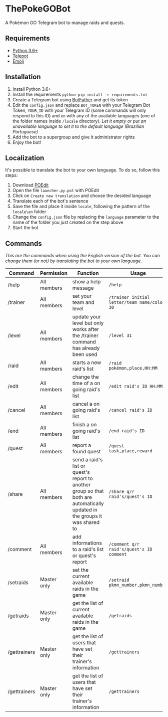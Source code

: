 # ThePokeGOBot
A Pokémon GO Telegram bot to manage raids and quests.
## Requirements
- [Python 3.6+](https://www.python.org/downloads/)
- [Telepot](https://github.com/nickoala/telepot)
- [Emoji](https://github.com/carpedm20/emoji/)

## Installation
1. Install Python 3.6+
2. Install the requirements
`python pip install -r requirements.txt`
4. Create a Telegram bot using [BotFather](https://telegram.me/botfather) and get its token
3. Edit the `config.json` and replace `BOT_TOKEN` with your Telegram Bot Token, `YOUR_ID` with your Telegram ID (some commands will only respond to this ID) and `en` with any of the available languages (one of the folder names inside `/locale` directory). *Let it empty or put an unavailable language to set it to the default language (Brazilian Portuguese)*
4. Add the bot to a supergroup and give it administrator rights
5. Enjoy the bot!

## Localization
It's possible to translate the bot to your own language. To do so, follow this steps:

1. Download [POEdit](https://poedit.net/)
2. Open the file `launcher.py.pot` with POEdit
3. Click on `Create new translation` and choose the desided language
4. Translate each of the bot's sentence
5. Save the file and place it inside `locale`, following the pattern of the `locale\en` folder
6. Change the `config.json` file by replacing the `language` parameter to the name of the folder you just created on the step above
7. Start the bot

## Commands
*This are the commands when using the English version of the bot. You can change them (or not) by translating the bot to your own language.*

|    Command   	|  Permission 	| Function 	| Usage 	|
|---------------|---------------|-----------|-----------|
| /help         | All members   |show a help message|`/help`|
| /trainer     	| All members 	|set your team and level|`/trainer initial letter/team name/color 30`|
| /level       	| All members 	|update your level but only works after the /trainer command has already been used|`/level 31`|
| /raid        	| All members 	|starts a new raid's list|`/raid pokémon,place,HH:MM`|
| /edit        	| All members 	|change the time of a on going raid's list|`/edit raid's ID HH:MM`|
| /cancel      	| All members 	|cancel a on going raid's list|`/cancel raid's ID`|
| /end         	| All members 	|finish a on going raid's list|`/end raid's ID`|
| /quest       	| All members 	|report a found quest|`/quest task,place,reward`|
| /share       	| All members 	|send a raid's list or quest's report to another group so that both are automatically updated in the groups it was shared to|`/share q/r raid's/quest's ID`|
| /comment     	| All members 	|add informations to a raid's list or quest's report|`/comment q/r raid's/quest's ID comment`|
| /setraids    	| Master only 	|set the current available raids in the game|`/setraid pkmn_number,pkmn_number`|
| /getraids    	| Master only 	|get the list of current available raids in the game|`/getraids`|
| /gettrainers 	| Master only 	|get the list of users that have set their trainer's information|`/gettrainers`|
| /gettrainers 	| Master only 	|get the list of users that have set their trainer's information|`/gettrainers`|
